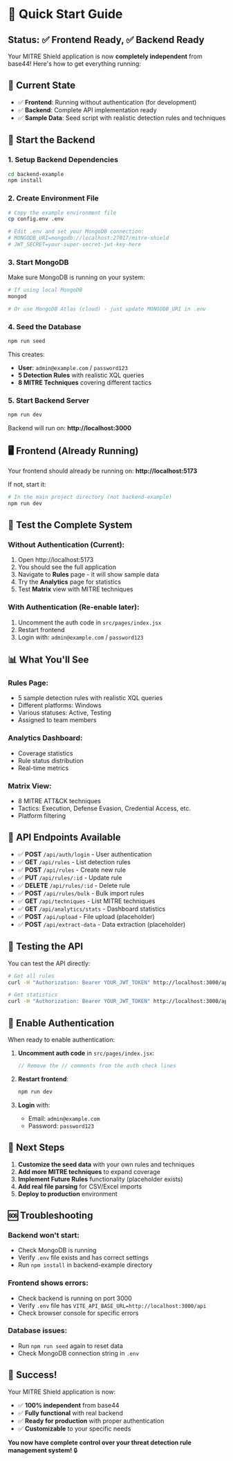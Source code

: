 # 🚀 Quick Start Guide

## Status: ✅ Frontend Ready, ✅ Backend Ready

Your MITRE Shield application is now **completely independent** from base44! Here's how to get everything running:

## 🎯 Current State

- ✅ **Frontend**: Running without authentication (for development)
- ✅ **Backend**: Complete API implementation ready
- ✅ **Sample Data**: Seed script with realistic detection rules and techniques

## 🚀 Start the Backend

### 1. Setup Backend Dependencies
```bash
cd backend-example
npm install
```

### 2. Create Environment File
```bash
# Copy the example environment file
cp config.env .env

# Edit .env and set your MongoDB connection:
# MONGODB_URI=mongodb://localhost:27017/mitre-shield
# JWT_SECRET=your-super-secret-jwt-key-here
```

### 3. Start MongoDB
Make sure MongoDB is running on your system:
```bash
# If using local MongoDB
mongod

# Or use MongoDB Atlas (cloud) - just update MONGODB_URI in .env
```

### 4. Seed the Database
```bash
npm run seed
```
This creates:
- **User**: `admin@example.com` / `password123`
- **5 Detection Rules** with realistic XQL queries
- **8 MITRE Techniques** covering different tactics

### 5. Start Backend Server
```bash
npm run dev
```
Backend will run on: **http://localhost:3000**

## 🖥️ Frontend (Already Running)

Your frontend should already be running on: **http://localhost:5173**

If not, start it:
```bash
# In the main project directory (not backend-example)
npm run dev
```

## 🎉 Test the Complete System

### Without Authentication (Current):
1. Open http://localhost:5173
2. You should see the full application
3. Navigate to **Rules** page - it will show sample data
4. Try the **Analytics** page for statistics
5. Test **Matrix** view with MITRE techniques

### With Authentication (Re-enable later):
1. Uncomment the auth code in `src/pages/index.jsx`
2. Restart frontend
3. Login with: `admin@example.com` / `password123`

## 📊 What You'll See

### Rules Page:
- 5 sample detection rules with realistic XQL queries
- Different platforms: Windows
- Various statuses: Active, Testing
- Assigned to team members

### Analytics Dashboard:
- Coverage statistics
- Rule status distribution
- Real-time metrics

### Matrix View:
- 8 MITRE ATT&CK techniques
- Tactics: Execution, Defense Evasion, Credential Access, etc.
- Platform filtering

## 🔧 API Endpoints Available

- ✅ **POST** `/api/auth/login` - User authentication
- ✅ **GET** `/api/rules` - List detection rules
- ✅ **POST** `/api/rules` - Create new rule
- ✅ **PUT** `/api/rules/:id` - Update rule
- ✅ **DELETE** `/api/rules/:id` - Delete rule
- ✅ **POST** `/api/rules/bulk` - Bulk import rules
- ✅ **GET** `/api/techniques` - List MITRE techniques
- ✅ **GET** `/api/analytics/stats` - Dashboard statistics
- ✅ **POST** `/api/upload` - File upload (placeholder)
- ✅ **POST** `/api/extract-data` - Data extraction (placeholder)

## 🧪 Testing the API

You can test the API directly:

```bash
# Get all rules
curl -H "Authorization: Bearer YOUR_JWT_TOKEN" http://localhost:3000/api/rules

# Get statistics
curl -H "Authorization: Bearer YOUR_JWT_TOKEN" http://localhost:3000/api/analytics/stats
```

## 🔄 Enable Authentication

When ready to enable authentication:

1. **Uncomment auth code** in `src/pages/index.jsx`:
   ```javascript
   // Remove the // comments from the auth check lines
   ```

2. **Restart frontend**:
   ```bash
   npm run dev
   ```

3. **Login** with:
   - Email: `admin@example.com`
   - Password: `password123`

## 🎯 Next Steps

1. **Customize the seed data** with your own rules and techniques
2. **Add more MITRE techniques** to expand coverage
3. **Implement Future Rules** functionality (placeholder exists)
4. **Add real file parsing** for CSV/Excel imports
5. **Deploy to production** environment

## 🆘 Troubleshooting

### Backend won't start:
- Check MongoDB is running
- Verify `.env` file exists and has correct settings
- Run `npm install` in backend-example directory

### Frontend shows errors:
- Check backend is running on port 3000
- Verify `.env` file has `VITE_API_BASE_URL=http://localhost:3000/api`
- Check browser console for specific errors

### Database issues:
- Run `npm run seed` again to reset data
- Check MongoDB connection string in `.env`

## 🎉 Success!

Your MITRE Shield application is now:
- ✅ **100% independent** from base44
- ✅ **Fully functional** with real backend
- ✅ **Ready for production** with proper authentication
- ✅ **Customizable** to your specific needs

**You now have complete control over your threat detection rule management system!** 🔒 
